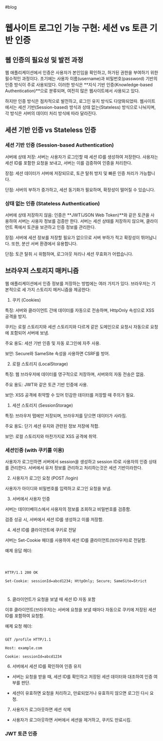#blog

# 웹사이트 로그인 기능 구현: 세션 vs 토큰 기반 인증

## 웹 인증의 필요성 및 발전 과정

웹 애플리케이션에서 인증은 사용자가 본인임을 확인하고, 허가된 권한을 부여하기 위한 필수적인 과정이다. 초기에는 사용자 이름(username)과 비밀번호(password) 기반의 인증 방식이 주로 사용되었다. 이러한 방식은 **지식 기반 인증(Knowledge-based Authentication)**으로 분류되며, 여전히 많은 웹사이트에서 사용되고 있다.

하지만 인증 방식은 점차적으로 발전하고, 로그인 유지 방식도 다양화되었따. 웹사이트에서는 세션 기반(Session-based) 방식과 상태 없는(Stateless) 방식으로 나눠지며, 각 방식은 서버의 데이터 처리 방식에 따라 달라진다.

## 세션 기반 인증 vs Stateless 인증

### 세션 기반 인증 (Session-based Authentication)

서버에 상태 저장: 서버는 사용자가 로그인할 때 세션 ID를 생성하여 저장한다. 사용자는 세션 ID를 포함한 요청을 보내고, 서버는 이를 검증하여 인증을 처리한다.

장점: 세션 데이터가 서버에 저장되므로, 토큰 탈취 방지 및 빠른 인증 처리가 가능합니다.

단점: 서버의 부하가 증가하고, 세션 동기화가 필요하며, 확장성이 떨어질 수 있습니다.

### 상태 없는 인증 (Stateless Authentication)

서버에 상태 저장하지 않음: 인증은 **JWT(JSON Web Token)**와 같은 토큰을 사용하여 서버는 사용자 정보를 검증만 한다. 서버는 세션 상태를 저장하지 않으며, 클라이언트 쪽에서 토큰을 보관하고 인증 정보를 관리한다.

장점: 서버에 세션 정보를 저장할 필요가 없으므로 서버 부하가 적고 확장성이 뛰어납니다. 또한, 분산 서버 환경에서 유용합니다.

단점: 토큰 탈취 시 위험하며, 로그아웃 처리나 세션 무효화가 어렵습니다.

## 브라우저 스토리지 매커니즘

웹 애플리케이션에서 인증 정보를 저장하는 방법에는 여러 가지가 있다. 브라우저는 기본적으로 세 가지 스토리지 메커니즘을 제공한다:

1. 쿠키 (Cookies)

특징: 서버와 클라이언트 간에 데이터를 자동으로 전송하며, HttpOnly 속성으로 XSS 공격을 방지.

쿠키는 로컬 스토리지와 세션 스토리지와 다르게 같은 도메인으로 요청시 자동으로 요청에 포함되어 서버에 보냄.

주요 용도: 세션 기반 인증 및 자동 로그인에 자주 사용.

보안: Secure와 SameSite 속성을 사용하면 CSRF를 방어.

2. 로컬 스토리지 (LocalStorage)

특징: 웹 브라우저에 데이터를 영구적으로 저장하며, 서버와의 자동 전송은 없음.

주요 용도: JWT와 같은 토큰 기반 인증에 사용.

보안: XSS 공격에 취약할 수 있어 민감한 데이터를 저장할 때 주의가 필요.

1. 세션 스토리지 (SessionStorage)

특징: 브라우저 탭에만 저장되며, 브라우저를 닫으면 데이터가 사라짐.

주요 용도: 단기 세션 유지와 관련된 정보 저장에 적합.

보안: 로컬 스토리지와 마찬가지로 XSS 공격에 취약.

### 세션인증 (with 쿠키를 이용)

사용자가 로그인하면 서버에서 session을 생성하고 session ID로 사용자의 인증 상태를 관리한다. 서버에서 유저 정보를 관리하고 처리하는것은 세션 기반이라한다.

2. 사용자가 로그인 요청 (POST /login)

사용자가 아이디와 비밀번호를 입력하고 로그인 요청을 보냄.

3. 서버에서 사용자 인증

서버는 데이터베이스에서 사용자의 정보를 조회하고 비밀번호를 검증함.

검증 성공 시, 서버에서 세션 ID를 생성하고 이를 저장함.

4. 세션 ID를 클라이언트에 쿠키로 전달

서버는 Set-Cookie 헤더를 사용하여 세션 ID를 클라이언트(브라우저)로 전달함.

예제 응답 헤더:

```http



HTTP/1.1 200 OK

Set-Cookie: sessionId=abcd1234; HttpOnly; Secure; SameSite=Strict



```

5. 클라이언트가 요청을 보낼 때 세션 ID 자동 포함

이후 클라이언트(브라우저)는 서버에 요청을 보낼 때마다 자동으로 쿠키에 저장된 세션 ID를 포함하여 요청함.

예제 요청 헤더:

```http

GET /profile HTTP/1.1

Host: example.com

Cookie: sessionId=abcd1234

```

6. 서버에서 세션 ID를 확인하여 인증 유지

- 서버는 요청을 받을 때, 세션 ID를 확인하고 저장된 세션 데이터와 대조하여 인증 여부를 판단.

- 세션이 유효하면 요청을 처리하고, 만료되었거나 유효하지 않으면 로그인 다시 요청.

7. 사용자가 로그아웃하면 세션 삭제

- 사용자가 로그아웃하면 서버에서 세션을 제거하고, 쿠키도 만료시킴.

### JWT 토큰 인증